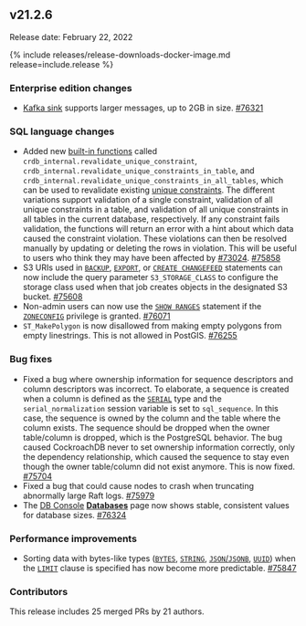 ## v21.2.6

Release date: February 22, 2022

{% include releases/release-downloads-docker-image.md release=include.release %}

### Enterprise edition changes

- [Kafka sink](../v21.2/changefeed-sinks.html#kafka) supports larger messages, up to 2GB in size. [#76321][#76321]

### SQL language changes

- Added new [built-in functions](../v21.2/functions-and-operators.html#built-in-functions) called `crdb_internal.revalidate_unique_constraint`, `crdb_internal.revalidate_unique_constraints_in_table`, and `crdb_internal.revalidate_unique_constraints_in_all_tables`, which can be used to revalidate existing [unique constraints](../v21.2/unique.html). The different variations support validation of a single constraint, validation of all unique constraints in a table, and validation of all unique constraints in all tables in the current database, respectively. If any constraint fails validation, the functions will return an error with a hint about which data caused the constraint violation. These violations can then be resolved manually by updating or deleting the rows in violation. This will be useful to users who think they may have been affected by [#73024][#73024]. [#75858][#75858]
- S3 URIs used in [`BACKUP`](../v21.2/backup.html), [`EXPORT`](../v21.2/export.html), or [`CREATE CHANGEFEED`](../v21.2/create-changefeed.html) statements can now include the query parameter `S3_STORAGE_CLASS` to configure the storage class used when that job creates objects in the designated S3 bucket. [#75608][#75608]
- Non-admin users can now use the [`SHOW RANGES`](../v21.2/show-ranges.html) statement if the [`ZONECONFIG`](../v21.2/grant.html#supported-privileges) privilege is granted. [#76071][#76071]
- `ST_MakePolygon` is now disallowed from making empty polygons from empty linestrings. This is not allowed in PostGIS. [#76255][#76255]

### Bug fixes

- Fixed a bug where ownership information for sequence descriptors and column descriptors was incorrect. To elaborate, a sequence is created when a column is defined as the [`SERIAL`](../v21.2/serial.html) type and the `serial_normalization` session variable is set to `sql_sequence`. In this case, the sequence is owned by the column and the table where the column exists. The sequence should be dropped when the owner table/column is dropped, which is the PostgreSQL behavior. The bug caused CockroachDB never to set ownership information correctly, only the dependency relationship, which caused the sequence to stay even though the owner table/column did not exist anymore. This is now fixed. [#75704][#75704]
- Fixed a bug that could cause nodes to crash when truncating abnormally large Raft logs. [#75979][#75979]
- The [DB Console](../v21.2/ui-overview.html) [**Databases**](../v21.2/ui-databases-page.html) page now shows stable, consistent values for database sizes. [#76324][#76324]

### Performance improvements

- Sorting data with bytes-like types ([`BYTES`](../v21.2/bytes.html), [`STRING`](../v21.2/string.html), [`JSON`/`JSONB`](../v21.2/jsonb.html), [`UUID`](../v21.2/uuid.html)) when the [`LIMIT`](../v21.2/limit-offset.html) clause is specified has now become more predictable. [#75847][#75847]

### Contributors

This release includes 25 merged PRs by 21 authors.

[#75608]: https://github.com/cockroachdb/cockroach/pull/75608
[#73024]: https://github.com/cockroachdb/cockroach/issues/73024
[#75704]: https://github.com/cockroachdb/cockroach/pull/75704
[#75847]: https://github.com/cockroachdb/cockroach/pull/75847
[#75858]: https://github.com/cockroachdb/cockroach/pull/75858
[#75893]: https://github.com/cockroachdb/cockroach/pull/75893
[#75979]: https://github.com/cockroachdb/cockroach/pull/75979
[#76071]: https://github.com/cockroachdb/cockroach/pull/76071
[#76250]: https://github.com/cockroachdb/cockroach/pull/76250
[#76255]: https://github.com/cockroachdb/cockroach/pull/76255
[#76321]: https://github.com/cockroachdb/cockroach/pull/76321
[#76324]: https://github.com/cockroachdb/cockroach/pull/76324

